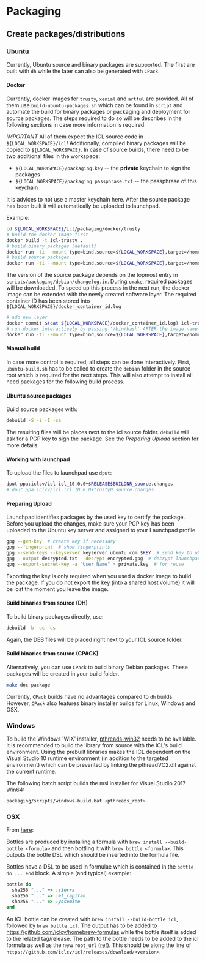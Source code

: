 # Packaging

## Create packages/distributions

### Ubuntu

Currently, Ubuntu source and binary packages are supported. The first are built with `dh` while the later can also be generated with `CPack`.

#### Docker

Currently, docker images for `trusty`, `xenial` and `artful` are provided.
All of them use `build-ubuntu-packages.sh` which can be found in `script` and
automate the build for binary packages or packaging and deployment for source packages.
The steps required to do so will be describes in the following sections in case more
information is required.

*IMPORTANT* All of them expect the ICL source code in `${LOCAL_WORKSPACE}/icl`!
Additionally, compiled binary packages will be copied to `${LOCAL_WORKSPACE}`.
In case of source builds, there need to be two additional files in the workspace:

* `${LOCAL_WORKSPACE}/packaging.key` -- the **private** keychain to sign the packages
* `${LOCAL_WORKSPACE}/packaging_passphrase.txt` -- the passphrase of this keychain

It is advices to not use a master keychain here.
After the source package has been built it will automatically be uploaded to launchpad.

Example:

```bash
cd ${LOCAL_WORKSPACE}/icl/packaging/docker/trusty
# build the docker image first
docker build -t icl-trusty .
# build binary packages [default]
docker run -ti --mount type=bind,source=${LOCAL_WORKSPACE},target=/home/user/workspace icl-trusty
# build source packages
docker run -ti --mount type=bind,source=${LOCAL_WORKSPACE},target=/home/user/workspace -e variant=source icl-trusty
```

The version of the source package depends on the topmost entry in `scripts/packaging/debian/changelog.in`.
During `cmake`, required packages will be downloaded. To speed up this process in the
next run, the docker image can be extended with the newly created software layer.
The required container ID has been stored into `${LOCAL_WORKSPACE}/docker_container_id.log`

```bash
# add new layer
docker commit $(cat ${LOCAL_WORKSPACE}/docker_container_id.log) icl-trusty
# run docker interactively by passing '/bin/bash' AFTER the image name
docker run -ti --mount type=bind,source=${LOCAL_WORKSPACE},target=/home/user/workspace icl-trusty /bin/bash
```

#### Manual build

In case more control is required, all steps can be done interactively.
First, `ubuntu-build.sh` has to be called to create the `debian` folder in the source root which is required for the next steps. This will also attempt to install all need packages for
the following build process.

#### Ubuntu source packages

Build source packages with:

```bash
debuild -S -i -I -sa
```

The resulting files will be places next to the icl source folder. `debuild` will ask for a PGP key to sign the package. See the *Preparing Upload* section for more details.

#### Working with launchpad

To upload the files to launchpad use `dput`:

```bash
dput ppa:iclcv/icl icl_10.0.0+$RELEASE$BUILDNR_source.changes
# dput ppa:iclcv/icl icl_10.0.0+trusty0_source.changes
```

#### Preparing Upload

Launchpad identifies packages by the used key to certify the package. Before you upload the changes, make sure your PGP key has been uploaded to the Ubuntu key server and assigned to your Launchpad profile.

```bash
gpg --gen-key  # create key if necessary
gpg --fingerprint  # show fingerprints
gpg --send-keys --keyserver keyserver.ubuntu.com $KEY  # send key to ubuntu server
gpg --output decrypted.txt --decrypt encrypted.gpg  # decrypt launchpad message
gpg --export-secret-key -a "User Name" > private.key  # for reuse
```

Exporting the key is only required when you used a docker image to build the package. If you do not export the key (into a shared host volume) it will be lost the moment you leave the image.

#### Build binaries from source (DH)

To build binary packages directly, use:

```bash
debuild -b -uc -us
```

Again, the DEB files will be placed right next to your ICL source folder.

#### Build binaries from source (CPACK)

Alternatively, you can use `CPack` to build binary Debian packages. These packages will be created in your build folder.

```bash
make doc package
```

Currently, `CPack` builds have no advantages compared to `dh` builds. However,
`CPack` also features binary installer builds for Linux, Windows and OSX.

### Windows

To build the Windows 'WIX' installer, [pthreads-win32](https://www.sourceware.org/pthreads-win32/) needs to be available.
It is recommended to build the library from source with the ICL's build environment.
Using the prebuilt libraries makes the ICL dependent on the Visual Studio 10 runtime environment (in addition to the targeted environment) which can be prevented by linking the
pthreadVC2.dll against the current runtime.

The following batch script builds the msi installer for Visual Studio 2017 Win64:

```bash
packaging/scripts/windows-build.bat <pthreads_root>
```

### OSX

From [here](https://github.com/Homebrew/brew/blob/master/docs/Bottles.md):

Bottles are produced by installing a formula with `brew install --build-bottle <formula>` and then bottling it with `brew bottle <formula>`. This outputs the bottle DSL which should be inserted into the formula file.

Bottles have a DSL to be used in formulae which is contained in the `bottle do ... end` block.
A simple (and typical) example:

```ruby
bottle do
  sha256 "..." => :sierra
  sha256 "..." => :el_capitan
  sha256 "..." => :yosemite
end
```

An ICL bottle can be created with `brew install --build-bottle icl`, followed by `brew bottle icl`. The output has to be added to https://github.com/iclcv/homebrew-formulas while the bottle itself is added to the related tag/release.
The path to the bottle needs to be added to the icl formula as well as the new `root_url` ([ref](https://docs.brew.sh/Bottles.html)). This should be along the line of `https://github.com/iclcv/icl/releases/download/<version>`.
